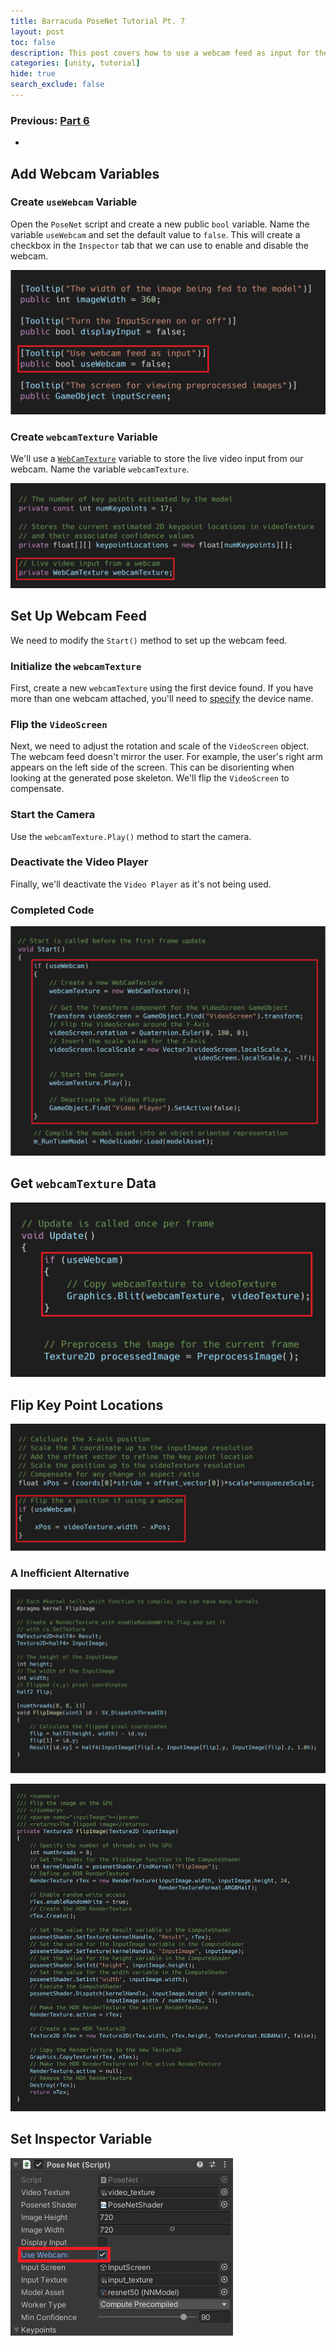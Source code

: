 ```yaml
---
title: Barracuda PoseNet Tutorial Pt. 7
layout: post
toc: false
description: This post covers how to use a webcam feed as input for the PoseNet model.
categories: [unity, tutorial]
hide: true
search_exclude: false
---
```


### Previous: [Part 6](https://christianjmills.com/unity/tutorial/2020/11/14/Barracuda-PoseNet-Tutorial-6.html)

* 

## Add Webcam Variables



### Create `useWebcam` Variable

Open the `PoseNet` script and create a new public `bool` variable. Name the variable `useWebcam` and set the default value to `false`. This will create a checkbox in the `Inspector` tab that we can use to enable and disable the webcam.

![useWebcam_variable](\images\barracuda-posenet-tutorial\useWebcam_variable.png)



### Create `webcamTexture` Variable

We'll use a [`WebCamTexture`](https://docs.unity3d.com/ScriptReference/WebCamTexture.html) variable to store the live video input from our webcam. Name the variable `webcamTexture`.

![webcamTexture_variable](\images\barracuda-posenet-tutorial\webcamTexture_variable.png)



## Set Up Webcam Feed

We need to modify the `Start()` method to set up the webcam feed.

### Initialize the `webcamTexture`

First, create a new `webcamTexture` using the first device found. If you have more than one webcam attached, you'll need to [specify](https://docs.unity3d.com/ScriptReference/WebCamTexture-ctor.html) the device name.

### Flip the `VideoScreen`

Next, we need to adjust the rotation and scale of the `VideoScreen` object. The webcam feed doesn't mirror the user. For example, the user's right arm appears on the left side of the screen. This can be disorienting when looking at the generated pose skeleton. We'll flip the `VideoScreen` to compensate.

### Start the Camera

Use the `webcamTexture.Play()` method to start the camera.

### Deactivate the Video Player

Finally, we'll deactivate the `Video Player` as it's not being used. 

### Completed Code

![initialize_webcam_start_method](\images\barracuda-posenet-tutorial\initialize_webcam_start_method.png)





## Get `webcamTexture` Data



![useWebcam_update_method](\images\barracuda-posenet-tutorial\useWebcam_update_method.png)



## Flip Key Point Locations



![useWebcam_processOutput_method](\images\barracuda-posenet-tutorial\useWebcam_processOutput_method.png)



### A Inefficient Alternative



![flipImage_computeShader](\images\barracuda-posenet-tutorial\flipImage_computeShader.png)



![flipImage_method](\images\barracuda-posenet-tutorial\flipImage_method.png)







## Set Inspector Variable





![enable_useWebcam_inspector](\images\barracuda-posenet-tutorial\enable_useWebcam_inspector.PNG)







